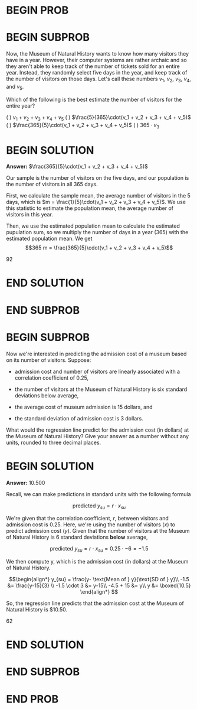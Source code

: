 # BEGIN PROB

# BEGIN SUBPROB

Now, the Museum of Natural History wants to know how many visitors they have in a year. However, their computer systems are rather archaic and so they aren't able to keep track of the number of tickets sold for an entire year. Instead, they randomly select five days in the year, and keep track of the number of visitors on those days. Let's call these numbers $v_1$, $v_2$, $v_3$, $v_4$, and $v_5$.

Which of the following is the best estimate the number of visitors for the entire year?

( ) $v_1 + v_2 + v_3 + v_4 + v_5$
( ) $\frac{5}{365}\cdot(v_1 + v_2 + v_3 + v_4 + v_5)$
( ) $\frac{365}{5}\cdot(v_1 + v_2 + v_3 + v_4 + v_5)$
( ) $365\cdot v_3$

# BEGIN SOLUTION

**Answer:** $\frac{365}{5}\cdot(v_1 + v_2 + v_3 + v_4 + v_5)$

Our sample is the number of visitors on the five days, and our population is the number of visitors in all 365 days. 

First, we calculate the sample mean, the average number of visitors in the 5 days, which is $m = \frac{1}{5}\cdot(v_1 + v_2 + v_3 + v_4 + v_5)$. We use this statistic to estimate the population mean, the average number of visitors in this year.

Then, we use the estimated population mean to calculate the estimated pupulation sum, so we multiply the number of days in a year (365) with the estimated population mean. We get $$365 m = \frac{365}{5}\cdot(v_1 + v_2 + v_3 + v_4 + v_5)$$

<average>92</average>

# END SOLUTION

# END SUBPROB

# BEGIN SUBPROB

Now we're interested in predicting the admission cost of a museum based on its number of visitors. Suppose: 

* admission cost and number of visitors are linearly associated with a correlation coefficient of 0.25, 

* the number of visitors at the Museum of Natural History is six standard deviations below average, 

* the average cost of museum admission is 15 dollars, and

* the standard deviation of admission cost is 3 dollars.

What would the regression line predict for the admission cost (in dollars) at the Museum of Natural History? Give your answer as a number without any units, rounded to three decimal places.

# BEGIN SOLUTION

**Answer:** 10.500

Recall, we can make predictions in standard units with the following formula

$$ \text{predicted}\ y_{su} = r \cdot x_{su}$$

We're given that the correlation coefficient, $r$, between visitors and admission cost is 0.25. Here, we're using the number of visitors ($x$) to predict admission cost ($y$). Given that the number of visitors at the Museum of Natural History is 6 standard deviations **below** average, 

$$\text{predicted}\ y_{su} =  r \cdot x_{su} = 0.25 \cdot -6 =  -1.5$$

We then compute y, which is the admission cost (in dollars) at the Museum of Natural History.

$$\begin{align*} y_{su} = \frac{y- \text{Mean of } y}{\text{SD of } y}\\
-1.5 &= \frac{y-15}{3} \\
-1.5 \cdot 3 &= y-15\\
-4.5 + 15 &= y\\
y &= \boxed{10.5}
\end{align*}
$$

So, the regression line predicts that the admission cost at the Museum of Natural History is \$10.50.

<average>62</average>

# END SOLUTION

# END SUBPROB

# END PROB